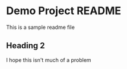 # Demo Project README

This is a sample readme file

## Heading 2
I hope this isn't much of a problem
